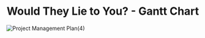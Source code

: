 <h1 align="center"> Would They Lie to You? - Gantt Chart </h1>

![Project Management Plan(4)](https://user-images.githubusercontent.com/63299377/113732608-a1287500-96f1-11eb-8e2a-69db94644cc6.png)
